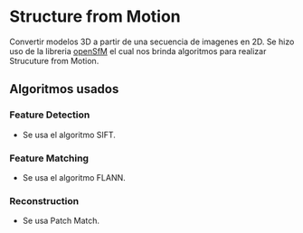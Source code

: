 # Structure from Motion

Convertir modelos 3D a partir de una secuencia de imagenes en 2D. Se hizo uso de la libreria [openSfM](https://github.com/mapillary/OpenSfM) el cual nos brinda algoritmos para realizar Strucuture from Motion.

## Algoritmos usados

### Feature Detection

- Se usa el algoritmo SIFT.

### Feature Matching

- Se usa el algoritmo FLANN.

### Reconstruction

- Se usa Patch Match.